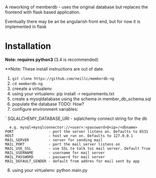A reworking of memberdb - uses the original database but replaces the frontend
with flask based application.

Eventually there may be an be angularish front end, but for now it is 
implemented in flask

Installation
============

**Note: requires python3**  (3.4 is recommended)

**Note: These install instructions are out of date.

1. `git clone https://github.com/neillc/memberdb-ng`
2. `cd memberdb-ng`
3. creeate a virtualenv
4. using your virtualenv:
   pip install -r requirements.txt
5. create a mysqldatabase using the schema in member_db_schema.sql
6. populate the database  TODO: How?
7. configure environment variables:

`
    SQLALCHEMY_DATABASE_URI - sqlalchemy connect string for the db
    
      e.g. mysql+mysqlconnector://<user>:<password>@<ip>/<dbname>
    PORT                - port the server listens on. Defaults to 8531
    HOST                - host we run on. Defaults to 127.0.0.1
    MAIL_SERVER         - server for sending mail
    MAIL_PORT           - port the mail server listens on
    MAIL_USE_SSL        - use SSL to talk toi mail server. Default True
    MAIL_USERNAME       - username for mail server
    MAIL_PASSWORD       - password for mail server
    MAIL_DEFAULT_SENDER - default from addres for mail sent by app
8. using your virtualenv:
   python main.py
